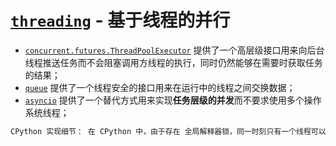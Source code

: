 # [`threading`](https://docs.python.org/zh-cn/3/library/threading.html#module-threading) - 基于线程的并行



- [`concurrent.futures.ThreadPoolExecutor`](https://docs.python.org/zh-cn/3/library/concurrent.futures.html#concurrent.futures.ThreadPoolExecutor) 提供了一个高层级接口用来向后台线程推送任务而不会阻塞调用方线程的执行，同时仍然能够在需要时获取任务的结果；
- [`queue`](https://docs.python.org/zh-cn/3/library/queue.html#module-queue) 提供了一个线程安全的接口用来在运行中的线程之间交换数据；
- [`asyncio`](https://docs.python.org/zh-cn/3/library/asyncio.html#module-asyncio) 提供了一个替代方式用来实现**任务层级的并发**而不要求使用多个操作系统线程；



```python
CPython 实现细节： 在 CPython 中，由于存在 全局解释器锁，同一时刻只有一个线程可以执行 Python 代码。 如果你想让你的应用更好地利用多核心计算机的计算资源，推荐你使用 multiprocessing 或 concurrent.futures.ProcessPoolExecutor。 但是，如果你想要同时运行多个 I/O 密集型任务，则多线程仍然是一个合适的模型。
```

